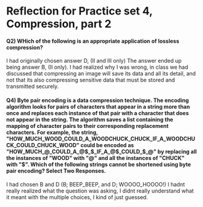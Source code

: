 <h1>Reflection for Practice set 4, Compression, part 2</h1>
<h4><b>Q2) </b>WHich of the following is an appropriate application of lossless compression?</h4>
I had originally chosen answer D, (II and III only) The answer ended up being answer B, (II only). 
I had realized why I was wrong, in class we had discussed that compressing an image will save its data and all its detail,
and not that its also compressing sensitive data that must be stored and transmitted securely. 
<h4><b>Q4) </b>Byte pair encoding is a data compression technique.  The encoding algorithm looks for pairs of characters 
that appear in a string more than once and replaces each instance of that pair with a character that does not appear in the string.  
The algorithm saves a list containing the mapping of character pairs to their corresponding replacement characters.  
For example, the string, "HOW_MUCH_WOOD_COULD_A_WOODCHUCK_CHUCK_IF_A_WOODCHUCK_COULD_CHUCK_WOOD" could be encoded as 
"HOW_MUCH_@_COULD_A_@$_$_IF_A_@$_COULD_$_@" by replacing all the instances of "WOOD" with "@" and all the instances of "CHUCK" with "$". 
Which of the following strings cannot be shortened using byte pair encoding?
Select Two Responses. </h4>
I had chosen B and D (B; BEEP_BEEP, and D; WOOOO_HOOOO!) I hadnt really realized what the question was asking, I didnt really understand 
what it meant with the multiple choices, I kind of just guessed. 
